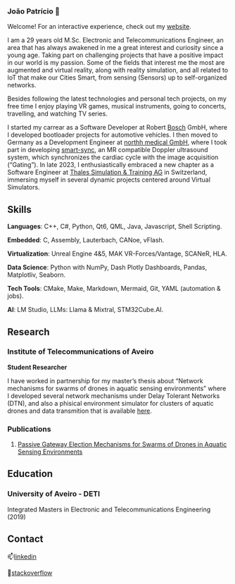 ### João Patrício 👋

Welcome! For an interactive experience, check out my [website](https://joaobcpatricio.github.io).

I am a 29 years old M.Sc. Electronic and Telecommunications Engineer, an area that has always awakened in me a great interest and curiosity since a young age. 
Taking part on challenging projects that have a positive impact in our world is my passion. 
Some of the fields that interest me the most are augmented and virtual reality, along with reality simulation, and all related to IoT that make our Cities Smart, from sensing (Sensors) up to self-organized networks.

Besides following the latest technologies and personal tech projects, on my free time I enjoy playing VR games, musical instruments, going to concerts, travelling, and watching TV series.

I started my carrear as a Software Developer at Robert [Bosch](https://www.bosch.com/) GmbH, where I developed bootloader projects for automotive vehicles.
I then moved to Germany as a Development Engineer at [northh medical GmbH](https://www.northh.de/), where I took part in developing [smart-sync](https://www.northh.de/smart-sync), an MR compatible Doppler ultrasound system, which synchronizes the cardiac cycle with the image acquisition (“Gating”). 
In late 2023, I enthusiastically embraced a new chapter as a Software Engineer at [Thales Simulation & Training AG](https://www.thalesgroup.com/en/markets/specific-solutions/training-simulation) in Switzerland, immersing myself in several dynamic projects centered around Virtual Simulators.

## Skills
**Languages**: C++, C#, Python, Qt6, QML, Java, Javascript, Shell Scripting.

**Embedded**: C, Assembly, Lauterbach, CANoe, vFlash.

**Virtualization**: Unreal Engine 4&5, MAK VR-Forces/Vantage, SCANeR, HLA.

**Data Science**: Python with NumPy,  Dash Plotly Dashboards, Pandas, Matplotliv, Seaborn.

**Tech Tools**: CMake, Make, Markdown, Mermaid, Git, YAML (automation & jobs).

**AI**: LM Studio, LLMs: Llama & Mixtral, STM32Cube.AI.


## Research

### Institute of Telecommunications of Aveiro
**Student Researcher**

I have worked in partnership for my master’s thesis about
“Network mechanisms for swarms of drones in aquatic sensing
environments” where I developed several network mechanisms under Delay Tolerant Networks (DTN), and also a phisical environment simulator for clusters of aquatic drones and data transmition that is available [here](https://github.com/joaobcpatricio/OPAQS).

### Publications
1. [Passive Gateway Election Mechanisms for Swarms of Drones in Aquatic Sensing Environments](https://ieeexplore.ieee.org/document/9239468)

## Education
### University of Aveiro - DETI
Integrated Masters in Electronic and Telecommunications Engineering (2019)

## Contact
<!--### University of Aveiro - DETI -->
📫[linkedin](https://www.linkedin.com/in/joaobcpatricio/)

👯[stackoverflow](https://stackoverflow.com/users/11299409/jo%c3%a3o-p)

<!--
**joaobcpatricio/joaobcpatricio** is a ✨ _special_ ✨ repository because its `README.md` (this file) appears on your GitHub profile.

Here are some ideas to get you started:

- 🔭 I’m currently working on ...
- 🌱 I’m currently learning ...
- 👯 I’m looking to collaborate on ...
- 🤔 I’m looking for help with ...
- 💬 Ask me about ...
- 📫 How to reach me: ...
- 😄 Pronouns: ...
- ⚡ Fun fact: ...
-->

